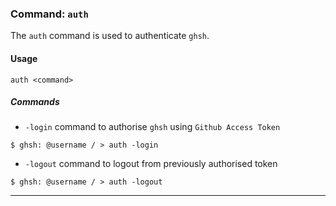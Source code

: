 ### Command: `auth`

The `auth` command is used to authenticate `ghsh`.


#### Usage
`auth <command>`

##### Commands
* `-login` command to authorise `ghsh` using `Github Access Token`
```shell
$ ghsh: @username / > auth -login
```
* `-logout` command to logout from previously authorised token
```shell
$ ghsh: @username / > auth -logout
```
***